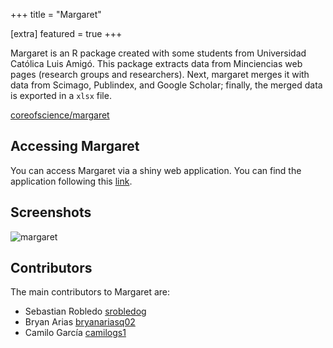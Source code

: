 +++
title = "Margaret"

[extra]
featured = true
+++

Margaret is an R package created with some students from Universidad Católica
Luis Amigó. This package extracts data from Minciencias web pages (research
groups and researchers). Next, margaret merges it with data from Scimago,
Publindex, and Google Scholar; finally, the merged data is exported in a `xlsx`
file.

<!-- more -->

[coreofscience/margaret](https://github.com/coreofscience/margaret)

## Accessing Margaret

You can access Margaret via a shiny web application. You can find the
application following this [link](https://github.com/coreofscience/margaret).

## Screenshots

![margaret](/assets/margaret/margaret.jpeg)

## Contributors

The main contributors to Margaret are:

- Sebastian Robledo [srobledog](https://github.com/srobledog)
- Bryan Arias [bryanariasq02](https://github.com/bryanariasq02)
- Camilo García [camilogs1](https://github.com/camilogs1)
